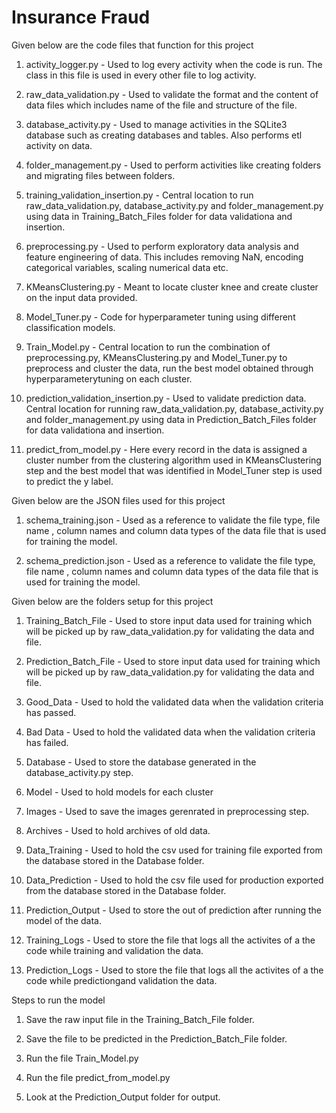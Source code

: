 # Insurance Fraud

Given below are the code files that function for this project

1) activity_logger.py - Used to log every activity when the code is run. The class in this file is used in every other file to log activity.

2) raw_data_validation.py - Used to validate the format and the content of data files which includes name of the file and structure of the file.

3) database_activity.py - Used to manage activities in the SQLite3 database such as creating databases and tables. Also performs etl activity on data.

4) folder_management.py - Used to perform activities like creating folders and migrating files between folders.

5) training_validation_insertion.py - Central location to run raw_data_validation.py, database_activity.py and folder_management.py  using data in Training_Batch_Files folder for data validationa and insertion.

6) preprocessing.py - Used to perform exploratory data analysis and feature engineering of data. This includes removing NaN, encoding categorical variables, scaling numerical data etc.

7) KMeansClustering.py - Meant to locate cluster knee and create cluster on the input data provided.

8) Model_Tuner.py - Code for hyperparameter tuning using different classification models.

9) Train_Model.py - Central location to run the combination of preprocessing.py, KMeansClustering.py and Model_Tuner.py to preprocess and cluster the data, run the best model obtained through hyperparameterytuning on each cluster.

10) prediction_validation_insertion.py - Used to validate prediction data. Central location for running  raw_data_validation.py, database_activity.py and folder_management.py  using data in Prediction_Batch_Files folder for data validationa and insertion.

11) predict_from_model.py - Here every record in the data is assigned a cluster number from the clustering algorithm used in KMeansClustering step and the best model that was identified in Model_Tuner step is used to predict the y label.


Given below are the JSON files used for this project
1) schema_training.json - Used as a reference to validate the file type, file name , column names and column data types of the data file that is used for training the model.

2) schema_prediction.json - Used as a reference to validate the file type, file name , column names and column data types of the data file that is used for training the model.



Given below are the folders setup for this project

1) Training_Batch_File - Used to store input data used for training which will be picked up by raw_data_validation.py for validating the data and file.

2) Prediction_Batch_File - Used to store input data used for training which will be picked up by raw_data_validation.py for validating the data and file.

3) Good_Data - Used to hold the validated data when the validation criteria has passed.

4) Bad Data - Used to hold the validated data when the validation criteria has failed.

5) Database - Used to store the database generated in the database_activity.py step.

6) Model - Used to hold models for each cluster

7) Images - Used to save the images gerenrated in preprocessing step.

8) Archives - Used to hold archives of old data.

9) Data_Training - Used to hold the csv used for training file exported from the database stored in the Database folder.

8) Data_Prediction - Used to hold the csv file used for production exported from the database stored in the Database folder.

9) Prediction_Output - Used to store the out of prediction after running the model of the data.

10) Training_Logs - Used to store the file that logs all the activites of a the code while training and validation the data.

11) Prediction_Logs - Used to store the file that logs all the activites of a the code while predictiongand validation the data.



Steps to run the model
1) Save the raw input file in the Training_Batch_File folder.

2) Save the file to be predicted in the Prediction_Batch_File folder.

3) Run the file Train_Model.py

4) Run the file predict_from_model.py

5) Look at the Prediction_Output folder for output.

